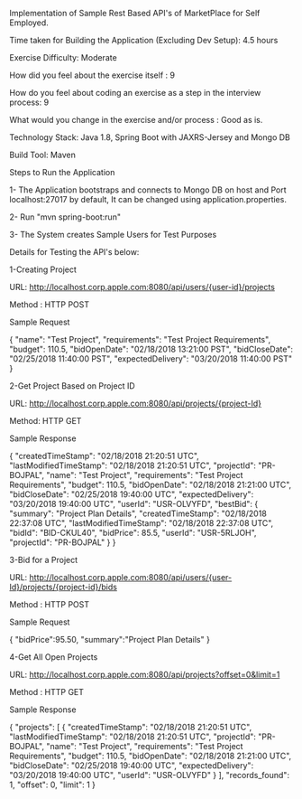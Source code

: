 Implementation of Sample Rest Based API's of MarketPlace for Self Employed.

Time taken for Building the Application (Excluding Dev Setup): 4.5 hours

Exercise Difficulty: Moderate

How did you feel about the exercise itself : 9

How do you feel about coding an exercise as a step in the interview process: 9

What would you change in the exercise and/or process : Good as is.


Technology Stack: Java 1.8, Spring Boot with JAXRS-Jersey and Mongo DB

Build Tool: Maven

Steps to Run the Application

1- The Application bootstraps and connects to Mongo DB on host and Port localhost:27017 by default, It can be changed using application.properties.

2- Run "mvn spring-boot:run"

3- The System creates Sample Users for Test Purposes





Details for Testing the API's below:

1-Creating Project

URL: http://localhost.corp.apple.com:8080/api/users/{user-id}/projects

Method : HTTP POST

Sample Request

{
  "name": "Test Project",
  "requirements": "Test Project Requirements",
  "budget": 110.5,
  "bidOpenDate": "02/18/2018 13:21:00 PST",
  "bidCloseDate": "02/25/2018 11:40:00 PST",
  "expectedDelivery": "03/20/2018 11:40:00 PST"
 }


2-Get Project Based on Project ID

URL: http://localhost.corp.apple.com:8080/api/projects/{project-Id}

Method: HTTP GET

Sample Response

{
    "createdTimeStamp": "02/18/2018 21:20:51 UTC",
    "lastModifiedTimeStamp": "02/18/2018 21:20:51 UTC",
    "projectId": "PR-BOJPAL",
    "name": "Test Project",
    "requirements": "Test Project Requirements",
    "budget": 110.5,
    "bidOpenDate": "02/18/2018 21:21:00 UTC",
    "bidCloseDate": "02/25/2018 19:40:00 UTC",
    "expectedDelivery": "03/20/2018 19:40:00 UTC",
    "userId": "USR-OLVYFD",
    "bestBid": {
        "summary": "Project Plan Details",
        "createdTimeStamp": "02/18/2018 22:37:08 UTC",
        "lastModifiedTimeStamp": "02/18/2018 22:37:08 UTC",
        "bidId": "BID-CKUL40",
        "bidPrice": 85.5,
        "userId": "USR-5RLJOH",
        "projectId": "PR-BOJPAL"
    }
}



3-Bid for a Project

URL: http://localhost.corp.apple.com:8080/api/users/{user-Id}/projects/{project-id}/bids

Method : HTTP POST

Sample Request

{
	"bidPrice":95.50,
	"summary":"Project Plan Details"
}


4-Get All Open Projects

URL: http://localhost.corp.apple.com:8080/api/projects?offset=0&limit=1

Method : HTTP GET

Sample Response

{
    "projects": [
        {
            "createdTimeStamp": "02/18/2018 21:20:51 UTC",
            "lastModifiedTimeStamp": "02/18/2018 21:20:51 UTC",
            "projectId": "PR-BOJPAL",
            "name": "Test Project",
            "requirements": "Test Project Requirements",
            "budget": 110.5,
            "bidOpenDate": "02/18/2018 21:21:00 UTC",
            "bidCloseDate": "02/25/2018 19:40:00 UTC",
            "expectedDelivery": "03/20/2018 19:40:00 UTC",
            "userId": "USR-OLVYFD"
        }
    ],
    "records_found": 1,
    "offset": 0,
    "limit": 1
}
